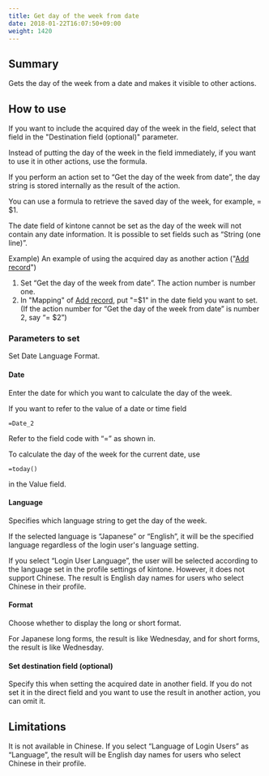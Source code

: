 ```yaml
---
title: Get day of the week from date
date: 2018-01-22T16:07:50+09:00
weight: 1420
---
```

## Summary

Gets the day of the week from a date and makes it visible to other actions.

## How to use

If you want to include the acquired day of the week in the field, select that field in the "Destination field (optional)" parameter.

Instead of putting the day of the week in the field immediately, if you want to use it in other actions, use the formula.

If you perform an action set to “Get the day of the week from date”, the day string is stored internally as the result of the action.

You can use a formula to retrieve the saved day of the week, for example, = $1.

The date field of kintone cannot be set as the day of the week will not contain any date information. It is possible to set fields such as “String (one line)”.

Example) An example of using the acquired day as another action ("[Add record](../../record/insert_record/)")

1.	Set “Get the day of the week from date”. The action number is number one.
2.	In "Mapping" of [Add record](../../record/insert_record/), put "=$1" in the date field you want to set. (If the action number for “Get the day of the week from date” is number 2, say “= $2”)

### Parameters to set

Set Date Language Format.

#### Date

Enter the date for which you want to calculate the day of the week.

If you want to refer to the value of a date or time field

```
=Date_2
```

Refer to the field code with “=” as shown in.

To calculate the day of the week for the current date, use

```
=today()
```

in the Value field.

#### Language

Specifies which language string to get the day of the week.

If the selected language is “Japanese” or “English”, it will be the specified language regardless of the login user's language setting.

If you select “Login User Language”, the user will be selected according to the language set in the profile settings of kintone. However, it does not support Chinese. The result is English day names for users who select Chinese in their profile.

#### Format

Choose whether to display the long or short format.

For Japanese long forms, the result is like Wednesday, and for short forms, the result is like Wednesday.

#### Set destination field (optional)

Specify this when setting the acquired date in another field. If you do not set it in the direct field and you want to use the result in another action, you can omit it.

## Limitations

It is not available in Chinese. If you select “Language of Login Users” as “Language”, the result will be English day names for users who select Chinese in their profile.
